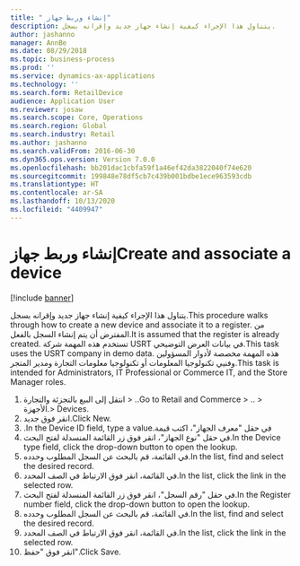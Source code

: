```yaml
---
title: " إنشاء وربط جهاز"
description: يتناول هذا الإجراء كيفية إنشاء جهاز جديد وإقرانه بسجل.
author: jashanno
manager: AnnBe
ms.date: 08/29/2018
ms.topic: business-process
ms.prod: ''
ms.service: dynamics-ax-applications
ms.technology: ''
ms.search.form: RetailDevice
audience: Application User
ms.reviewer: josaw
ms.search.scope: Core, Operations
ms.search.region: Global
ms.search.industry: Retail
ms.author: jashanno
ms.search.validFrom: 2016-06-30
ms.dyn365.ops.version: Version 7.0.0
ms.openlocfilehash: bb201dac1cbfa59f1a46ef42da3822040f74e620
ms.sourcegitcommit: 199848e78df5cb7c439b001bdbe1ece963593cdb
ms.translationtype: HT
ms.contentlocale: ar-SA
ms.lasthandoff: 10/13/2020
ms.locfileid: "4409947"
---
```

# <a name="create-and-associate-a-device"></a><span data-ttu-id="3dc1f-103"> إنشاء وربط جهاز</span><span class="sxs-lookup"><span data-stu-id="3dc1f-103">Create and associate a device</span></span>

[!include [banner](../includes/banner.md)]

<span data-ttu-id="3dc1f-104">يتناول هذا الإجراء كيفية إنشاء جهاز جديد وإقرانه بسجل.</span><span class="sxs-lookup"><span data-stu-id="3dc1f-104">This procedure walks through how to create a new device and associate it to a register.</span></span> <span data-ttu-id="3dc1f-105">من المفترض أن يتم إنشاء السجل بالفعل.</span><span class="sxs-lookup"><span data-stu-id="3dc1f-105">It is assumed that the register is already created.</span></span>  <span data-ttu-id="3dc1f-106">تستخدم هذه المهمة شركة USRT في بيانات العرض التوضيحي.</span><span class="sxs-lookup"><span data-stu-id="3dc1f-106">This task uses the USRT company in demo data.</span></span> <span data-ttu-id="3dc1f-107">هذه المهمة مخصصة لأدوار المسؤولين وفنيي تكنولوجيا المعلومات أو تكنولوجيا معلومات التجارة‬ ومدير المتجر.</span><span class="sxs-lookup"><span data-stu-id="3dc1f-107">This task is intended for Administrators, IT Professional or Commerce IT, and the Store Manager roles.</span></span>

1. <span data-ttu-id="3dc1f-108">انتقل إلى البيع بالتجزئة والتجارة > ..</span><span class="sxs-lookup"><span data-stu-id="3dc1f-108">Go to Retail and Commerce > ..</span></span> <span data-ttu-id="3dc1f-109">> الأجهزة.</span><span class="sxs-lookup"><span data-stu-id="3dc1f-109">> Devices.</span></span>
2. <span data-ttu-id="3dc1f-110">انقر فوق جديد.</span><span class="sxs-lookup"><span data-stu-id="3dc1f-110">Click New.</span></span>
3. <span data-ttu-id="3dc1f-111">في حقل "‏‫معرف الجهاز"، اكتب قيمة.</span><span class="sxs-lookup"><span data-stu-id="3dc1f-111">In the Device ID field, type a value.</span></span>
4. <span data-ttu-id="3dc1f-112">في حقل "نوع الجهاز"، انقر فوق زر القائمة المنسدلة لفتح البحث.</span><span class="sxs-lookup"><span data-stu-id="3dc1f-112">In the Device type field, click the drop-down button to open the lookup.</span></span>
5. <span data-ttu-id="3dc1f-113">في القائمة، قم بالبحث عن السجل المطلوب وحدده.</span><span class="sxs-lookup"><span data-stu-id="3dc1f-113">In the list, find and select the desired record.</span></span>
6. <span data-ttu-id="3dc1f-114">في القائمة، انقر فوق الارتباط في الصف المحدد.</span><span class="sxs-lookup"><span data-stu-id="3dc1f-114">In the list, click the link in the selected row.</span></span>
7. <span data-ttu-id="3dc1f-115">في حقل "رقم السجل"، انقر فوق زر القائمة المنسدلة لفتح البحث.</span><span class="sxs-lookup"><span data-stu-id="3dc1f-115">In the Register number field, click the drop-down button to open the lookup.</span></span>
8. <span data-ttu-id="3dc1f-116">في القائمة، قم بالبحث عن السجل المطلوب وحدده.</span><span class="sxs-lookup"><span data-stu-id="3dc1f-116">In the list, find and select the desired record.</span></span>
9. <span data-ttu-id="3dc1f-117">في القائمة، انقر فوق الارتباط في الصف المحدد.</span><span class="sxs-lookup"><span data-stu-id="3dc1f-117">In the list, click the link in the selected row.</span></span>
10. <span data-ttu-id="3dc1f-118">انقر فوق "حفظ".</span><span class="sxs-lookup"><span data-stu-id="3dc1f-118">Click Save.</span></span>

